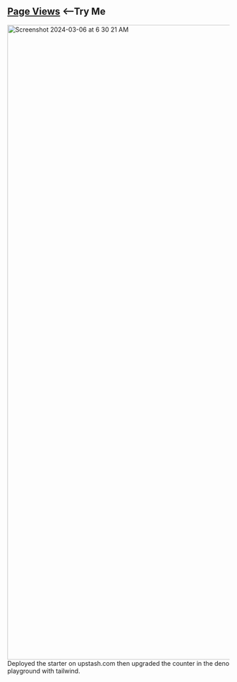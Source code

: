 ## <a href="https://upstash-rediss.deno.dev">Page Views</a>&nbsp;<--Try Me</a><br>
<img width="1440" alt="Screenshot 2024-03-06 at 6 30 21 AM" src="https://github.com/sudo-self/upstash-deno/assets/119916323/c656bcda-b920-4f3b-bff0-f455f9f064d8">
Deployed the starter on upstash.com then upgraded the counter in the deno playground with tailwind. 
